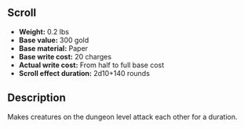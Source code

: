 ## Scroll
- **Weight:** 0.2 lbs
- **Base value:** 300 gold
- **Base material:** Paper
- **Base write cost:** 20 charges
- **Actual write cost:** From half to full base cost
- **Scroll effect duration:** 2d10+140 rounds
## Description
Makes creatures on the dungeon level attack each other for a duration.
